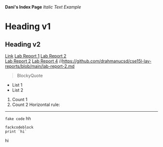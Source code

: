 **Dani's Index Page**
*Italic Text Example* 
# Heading v1
## Heading v2
[Link](google.com)
[Lab Report 1](https://drahmanucsd.github.io/cse15l-lav-reports/lab-report-1-week-%202.html)
[Lab Report 2](https://drahmanucsd.github.io/cse15l-lav-reports/lab-report-2.md.html)  
[Lab Report 2](https://drahmanucsd.github.io/cse15l-lav-reports/lab-report-3-week-6.html) 
[Lab Report 4](https://drahmanucsd.github.io/cse15l-lav-reports/lab-report-4-week-8.html) 
//https://github.com/drahmanucsd/cse15l-lav-reports/blob/main/lab-report-2.md

>BlockyQuote
* List 1
* List 2
1. Count 1
2. Count 2
Horizontal rule:

---
`fake code`
hh
```
fackcodeblock
print `hi`
```
hi

